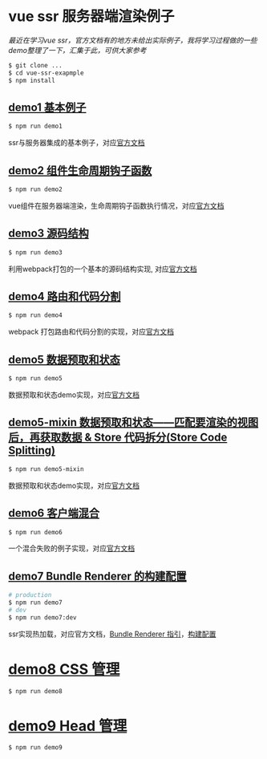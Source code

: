 # vue ssr 服务器端渲染例子

*最近在学习vue ssr，官方文档有的地方未给出实际例子，我将学习过程做的一些demo整理了一下，汇集于此，可供大家参考*

```bash
$ git clone ...
$ cd vue-ssr-exapmple
$ npm install
```

## [demo1 基本例子](./demo1)

```bash
$ npm run demo1
```
ssr与服务器集成的基本例子，对应[官方文档](https://ssr.vuejs.org/zh/basic.html)

## [demo2 组件生命周期钩子函数](./demo2)

```bash
$ npm run demo2
```
vue组件在服务器端渲染，生命周期钩子函数执行情况，对应[官方文档](https://ssr.vuejs.org/zh/universal.html)

## [demo3 源码结构](./demo3)

```bash
$ npm run demo3
```
利用webpack打包的一个基本的源码结构实现, 对应[官方文档](https://ssr.vuejs.org/zh/structure.html)

## [demo4 路由和代码分割](./demo4)

```bash
$ npm run demo4
```

webpack 打包路由和代码分割的实现，对应[官方文档](https://ssr.vuejs.org/zh/routing.html)

## [demo5 数据预取和状态](./demo5)

```bash
$ npm run demo5
```

数据预取和状态demo实现，对应[官方文档](https://ssr.vuejs.org/zh/data.html)

## [demo5-mixin 数据预取和状态——匹配要渲染的视图后，再获取数据 & Store 代码拆分(Store Code Splitting)](./demo5-mixin)

```bash
$ npm run demo5-mixin
```

数据预取和状态demo实现，对应[官方文档](https://ssr.vuejs.org/zh/data.html)

## [demo6 客户端混合](./demo6)

```bash
$ npm run demo6
```

一个混合失败的例子实现，对应[官方文档](https://ssr.vuejs.org/zh/hydration.html)

## [demo7 Bundle Renderer 的构建配置](./demo7)

```bash
# production
$ npm run demo7
# dev
$ npm run demo7:dev
```

ssr实现热加载，对应官方文档，[Bundle Renderer 指引](https://ssr.vuejs.org/zh/bundle-renderer.html)，[构建配置](https://ssr.vuejs.org/zh/build-config.html)

# [demo8 CSS 管理](./demo8)

```bash
$ npm run demo8
```

# [demo9 Head 管理](./demo9)

```bash
$ npm run demo9
```

